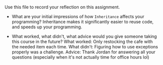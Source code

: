 Use this file to record your reflection on this assignment.

- What are your initial impressions of how `Inheritance` affects your programming?
    Inheritance makes it significantly easier to reuse code, and speeds up your programming.

- What worked, what didn't, what advice would you give someone taking this course in the future?
    What worked: Only restocking the cafe with the needed item each time.
    What didn't: Figuring how to use exceptions properly was a challenge.
    Advice: Thank Jordan for answering all your questions (especially when it's not actually time for office hours lol)
